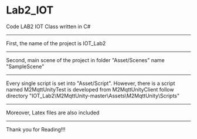 # Lab2_IOT
Code LAB2 IOT Class written in C#
*********************************
First, the name of the project is IOT_Lab2
*********************************
Second, main scene of the project in folder "Asset/Scenes" name "SampleScene"
*********************************
Every single script is set into "Asset/Script". However, there is a script named M2MqttUnityTest is developed from M2MqttUnityClient follow directory "IOT_Lab2\M2MqttUnity-master\Assets\M2MqttUnity\Scripts"
*********************************
Moreover, Latex files are also included
*********************************
Thank you for Reading!!!
